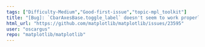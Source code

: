 ```yaml
---
tags: ["Difficulty-Medium","Good-first-issue","topic-mpl_toolkit"]
title: "[Bug]: `CbarAxesBase.toggle_label` doesn't seem to work properly"
html_url: "https://github.com/matplotlib/matplotlib/issues/23595"
user: "oscargus"
repo: "matplotlib/matplotlib"
---
```


